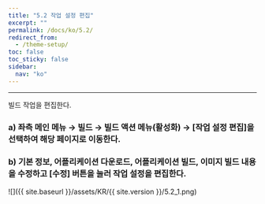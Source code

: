 ```yaml
---
title: "5.2 작업 설정 편집"
excerpt: ""
permalink: /docs/ko/5.2/
redirect_from:
  - /theme-setup/
toc: false
toc_sticky: false
sidebar:
  nav: "ko"
---
```


---
빌드 작업을 편집한다.

### a\) 좌측 메인 메뉴 → 빌드 → 빌드 액션 메뉴\(활성화\) → [작업 설정 편집]을 선택하여 해당 페이지로 이동한다.
### b\) 기본 정보, 어플리케이션 다운로드, 어플리케이션 빌드, 이미지 빌드 내용을 수정하고 [수정] 버튼을 눌러 작업 설정을 편집한다.
![]({{ site.baseurl }}/assets/KR/{{ site.version }}/5.2_1.png)


